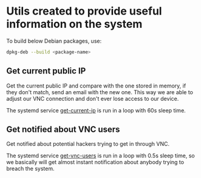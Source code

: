 # Utils created to provide useful information on the system

To build below Debian packages, use:

``` bash
dpkg-deb --build <package-name>
```

## Get current public IP

Get the current public IP and compare with the one stored in memory, if they don't match, send an email with the new one.
This way we are able to adjust our VNC connection and don't ever lose access to our device.


The systemd service [get-current-ip](get-current-ip) is run in a loop with 60s sleep time.

## Get notified about VNC users

Get notified about potential hackers trying to get in through VNC.

The systemd service [get-vnc-users](get-vnc-users) is run in a loop
with 0.5s sleep time, so we basically will get almost instant
notification about anybody trying to breach the system.